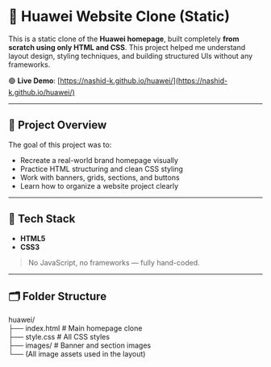 # 📱 Huawei Website Clone (Static)

This is a static clone of the **Huawei homepage**, built completely **from scratch using only HTML and CSS**. This project helped me understand layout design, styling techniques, and building structured UIs without any frameworks.

🟢 **Live Demo**: [https://nashid-k.github.io/huawei/](https://nashid-k.github.io/huawei/)

---

## 📌 Project Overview

The goal of this project was to:

- Recreate a real-world brand homepage visually
- Practice HTML structuring and clean CSS styling
- Work with banners, grids, sections, and buttons
- Learn how to organize a website project clearly

---

## 🚀 Tech Stack

- **HTML5**
- **CSS3**

> No JavaScript, no frameworks — fully hand-coded.

---

## 🗂️ Folder Structure

huawei/  
├── index.html # Main homepage clone  
├── style.css # All CSS styles  
├── images/ # Banner and section images  
└── (All image assets used in the layout)  

